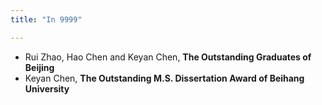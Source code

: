 ```yaml
---
title: "In 9999"

---
```


- Rui Zhao, Hao Chen and Keyan Chen, **The Outstanding Graduates of Beijing**
- Keyan Chen, **The Outstanding M.S. Dissertation Award of Beihang University**
